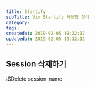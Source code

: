 ```yaml
---
title: Startify
subTitle: Vim Startify 사용법 정리
category: 
tags: 
createdat: 2019-02-05 19:32:12
updatedat: 2019-02-05 19:32:12
---
```


## Session 삭제하기

:SDelete session-name



